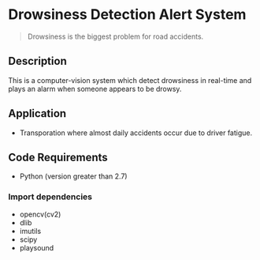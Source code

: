 # Drowsiness Detection Alert System

 > Drowsiness is the biggest problem for road accidents.

## Description  
This is a computer-vision system which detect drowsiness in real-time and plays an alarm when someone appears to be drowsy.

## Application
 - Transporation where almost daily accidents occur due to driver fatigue.

## Code Requirements
 - Python (version greater than 2.7)
 
 ### Import dependencies
  - opencv(cv2)
  - dlib
  - imutils
  - scipy
  - playsound
  
